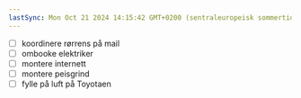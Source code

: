 ```yaml
---
lastSync: Mon Oct 21 2024 14:15:42 GMT+0200 (sentraleuropeisk sommertid)
---
```

- [ ] koordinere rørrens på mail
- [ ] ombooke elektriker
- [ ] montere internett 
- [ ] montere peisgrind
- [ ] fylle på luft på Toyotaen